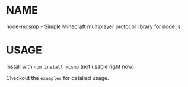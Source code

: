 # NAME

node-mcsmp - Simple Minecraft multiplayer protocol library for node.js.



# USAGE

Install with `npm install mcsmp` (not usable right now).

Checkout the `examples` for detalied usage.